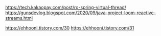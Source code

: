 https://tech.kakaopay.com/post/ro-spring-virtual-thread/
https://gunsdevlog.blogspot.com/2020/09/java-project-loom-reactive-streams.html

https://ehhooni.tistory.com/30
https://ehhooni.tistory.com/31
